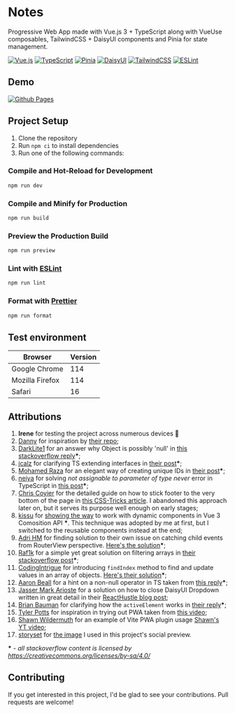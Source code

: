 # Notes

Progressive Web App made with Vue.js 3 + TypeScript along with VueUse composables, TailwindCSS + DaisyUI components and Pinia for state management.

[![Vue.js](https://img.shields.io/badge/vuejs-%2335495e.svg?style=for-the-badge&logo=vuedotjs&logoColor=%234FC08D)](https://vuejs.org/) [![TypeScript](https://img.shields.io/badge/typescript-%23007ACC.svg?style=for-the-badge&logo=typescript&logoColor=white)](https://www.typescriptlang.org/) [![Pinia](https://img.shields.io/badge/Pinia-ffd859?style=for-the-badge)](https://pinia.vuejs.org/) [![DaisyUI](https://img.shields.io/badge/daisyui-5A0EF8?style=for-the-badge&logo=daisyui&logoColor=white)](https://daisyui.com/) [![TailwindCSS](https://img.shields.io/badge/tailwindcss-%2338B2AC.svg?style=for-the-badge&logo=tailwind-css&logoColor=white)](https://tailwindcss.com/) [![ESLint](https://img.shields.io/badge/ESLint-4B3263?style=for-the-badge&logo=eslint&logoColor=white)](https://eslint.org/)

## Demo

[![Github Pages](https://img.shields.io/badge/github%20pages-121013?style=flat&logo=github&logoColor=white)](https://eimwe.github.io/notes/)

## Project Setup

1. Clone the repository
2. Run `npm ci` to install dependencies
3. Run one of the following commands:

### Compile and Hot-Reload for Development

```sh
npm run dev
```

### Compile and Minify for Production

```sh
npm run build
```

### Preview the Production Build

```sh
npm run preview
```

### Lint with [ESLint](https://eslint.org/)

```sh
npm run lint
```

### Format with [Prettier](https://prettier.io/)

```sh
npm run format
```

## Test environment

| Browser         | Version |
| --------------- | ------- |
| Google Chrome   | 114     |
| Mozilla Firefox | 114     |
| Safari          | 16      |

## Attributions

1. **Irene** for testing the project across numerous devices 🤝
2. [Danny](https://www.youtube.com/@MakeAppswithDanny) for inspiration by [their repo](https://github.com/dannyconnell/vue-composition-api-course);
3. [DarkLite1](https://stackoverflow.com/users/2304170/darklite1) for an answer why Object is possibly 'null' in [this stackoverflow reply](https://stackoverflow.com/a/65106524)**\***;
4. [jcalz](https://stackoverflow.com/users/2887218/jcalz) for clarifying TS extending interfaces in [their post](https://stackoverflow.com/a/75365744)**\***;
5. [Mohamed Raza](https://stackoverflow.com/users/11043676/mohamed-raza) for an elegant way of creating unique IDs in [their post](https://stackoverflow.com/a/64511988)**\***;
6. [neiya](https://stackoverflow.com/users/5548351/neiya) for solving _not assignable to parameter of type never_ error in TypeScript in [this post](https://stackoverflow.com/a/60741864)**\***;
7. [Chris Coyier](https://css-tricks.com/author/chriscoyier/) for the detailed guide on how to stick footer to the very bottom of the page in [this CSS-Tricks article](https://css-tricks.com/a-clever-sticky-footer-technique/). I abandoned this approach later on, but it serves its purpose well enough on early stages;
8. [kissu](https://stackoverflow.com/users/8816585/kissu) for [showing the way](https://stackoverflow.com/a/72232713) to work with dynamic components in Vue 3 Comosition API **\***. This technique was adopted by me at first, but I switched to the reusable components instead at the end;
9. [Adri HM](https://stackoverflow.com/users/10805872/adri-hm) for finding solution to their own issue on catching child events from RouterView perspective. [Here's the solution](https://stackoverflow.com/a/64619880)**\***;
10. [Raf1k](https://stackoverflow.com/users/15041521/raf1k) for a simple yet great solution on filtering arrays in [their stackoverflow post](https://stackoverflow.com/a/72530341)**\***;
11. [CodingIntrigue](https://stackoverflow.com/users/571194/codingintrigue) for introducing `findIndex` method to find and update values in an array of objects. [Here's their solution](https://stackoverflow.com/a/35206193)**\***;
12. [Aaron Beall](https://stackoverflow.com/users/2225281/aaron-beall) for a hint on a non-null operator in TS taken from [this reply](https://stackoverflow.com/a/52838793)**\***;
13. [Jasser Mark Arioste](https://reacthustle.com/about) for a solution on how to close DaisyUI Dropdown written in great detail in their [ReactHustle blog post](https://reacthustle.com/blog/how-to-close-daisyui-dropdown-with-one-click);
14. [Brian Bauman](https://stackoverflow.com/users/1803609/brian-bauman) for clarifying how the `activeElement` works in [their reply](https://stackoverflow.com/a/54933808)**\***;
15. [Tyler Potts](https://www.youtube.com/@TylerPotts) for inspiration in trying out PWA taken from [this video](https://youtu.be/5yuET794hDY);
16. [Shawn Wildermuth](https://www.youtube.com/@swildermuth) for an example of Vite PWA plugin usage [Shawn's YT video](https://youtu.be/YSGLw4T8BgQ);
17. [storyset](https://www.freepik.com/author/stories) for [the image](https://www.freepik.com/free-vector/add-notes-concept-illustration_8887086.htm#query=make%20notes&position=19&from_view=author) I used in this project's social preview.

**\*** - _all stackoverflow content is licensed by https://creativecommons.org/licenses/by-sa/4.0/_

## Contributing

If you get interested in this project, I'd be glad to see your contributions. Pull requests are welcome!
